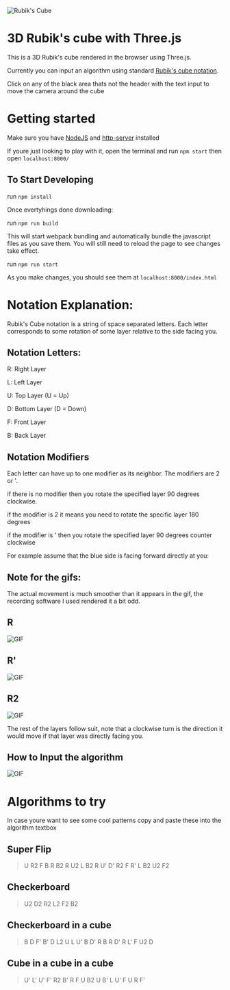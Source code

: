![Rubik's Cube](./assets/RubiksHeaderLogo.png)
# 3D Rubik's cube with Three.js

This is a 3D Rubik's cube rendered in the browser using Three.js.

Currently you can input an algorithm using standard [Rubik's cube notation](https://jperm.net/3x3/moves).

Click on any of the black area thats not the header with the text input to move the camera around the cube

# Getting started

Make sure you have [NodeJS](https://nodejs.org/en/) and [http-server](https://www.npmjs.com/package/http-server) installed

If youre just looking to play with it, open the terminal and run `npm start`
then open `localhost:8000/`

## To Start Developing

run `npm install`

Once evertyhings done downloading:

run `npm run build`

This will start webpack bundling and automatically bundle the javascript files as you save them. You will still need to reload the page to see changes take effect.

run `npm run start`

As you make changes, you should see them at `localhost:8000/index.html`

# Notation Explanation:

Rubik's Cube notation is a string of space separated letters. Each letter corresponds to some rotation of some layer relative to the side facing you.

## Notation Letters:

R: Right Layer

L: Left Layer

U: Top Layer (U = Up)

D: Bottom Layer (D = Down)

F: Front Layer

B: Back Layer

## Notation Modifiers

Each letter can have up to one modifier as its neighbor. The modifiers are 2 or '.

if there is no modifier then you rotate the specified layer 90 degrees clockwise.

if the modifier is 2 it means you need to rotate the specific layer 180 degrees

if the modifier is ' then you rotate the specified layer 90 degrees counter clockwise

For example assume that the blue side is facing forward directly at you:

## Note for the gifs:
The actual movement is much smoother than it appears in the gif, the recording software I used rendered it a bit odd.

## R
![GIF](./assets/RMove.gif)

## R'
![GIF](./assets/RPMove.gif)

## R2
![GIF](./assets/R2Move.gif)

The rest of the layers follow suit, note that a clockwise turn is the direction it would move if that layer was directly facing you.

## How to Input the algorithm

![GIF](./assets/AlgoInput.gif)

# Algorithms to try

In case youre want to see some cool patterns copy and paste these into the algorithm textbox


## Super Flip
>U R2 F B R B2 R U2 L B2 R U' D' R2 F R' L B2 U2 F2

## Checkerboard
>U2 D2 R2 L2 F2 B2

## Checkerboard in a cube
>B D F' B' D L2 U L U' B D' R B R D' R L' F U2 D

## Cube in a cube in a cube
>U' L' U' F' R2 B' R F U B2 U B' L U' F U R F'
